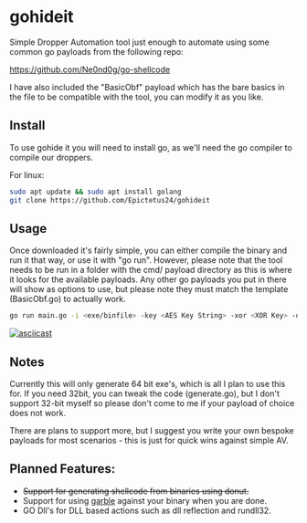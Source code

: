 # gohideit

Simple Dropper Automation tool just enough to automate using some common go payloads from the following repo:

https://github.com/Ne0nd0g/go-shellcode

I have also included the "BasicObf" payload which has the bare basics in the file to be compatible with the tool, you can modify it as you like.

## Install
To use gohide it you will need to install go, as we'll need the go compiler to compile our droppers.

For linux:

```sh
sudo apt update && sudo apt install golang
git clone https://github.com/Epictetus24/gohideit
```

## Usage
Once downloaded it's fairly simple, you can either compile the binary and run it that way, or use it with "go run". However, please note that the tool needs to be run in a folder with the cmd/ payload directory as this is where it looks for the available payloads. Any other go payloads you put in there will show as options to use, but please note they must match the template (BasicObf.go) to actually work.

```sh
go run main.go -i <exe/binfile> -key <AES Key String> -xor <XOR Key> -o <output executable>
```

[![asciicast](https://asciinema.org/a/nyFglEvadib7FNVGwTzK62cb4.png)](https://asciinema.org/a/nyFglEvadib7FNVGwTzK62cb4)

## Notes
Currently this will only generate 64 bit exe's, which is all I plan to use this for. If you need 32bit, you can tweak the code (generate.go), but I don't support 32-bit myself so please don't come to me if your payload of choice does not work.

There are plans to support more, but I suggest you write your own bespoke payloads for most scenarios - this is just for quick wins against simple AV.

## Planned Features:

* ~~Support for generating shellcode from binaries using donut.~~
* Support for using [garble](https://github.com/burrowers/garble) against your binary when you are done.
* GO Dll's for DLL based actions such as dll reflection and rundll32.
